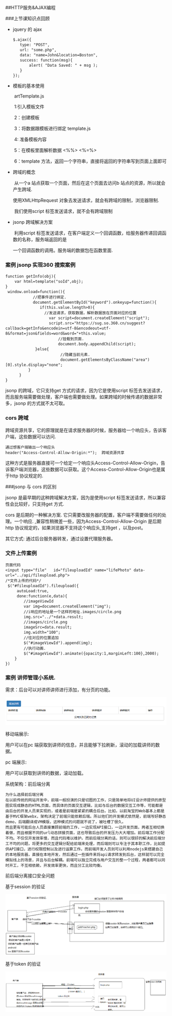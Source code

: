 ##HTTP服务&AJAX编程

###上节课知识点回顾

- jquery 的 ajax
  ```
  $.ajax({
     type: "POST",
     url: "some.php",
     data: "name=John&location=Boston",
     success: function(msg){
         alert( "Data Saved: " + msg );
     }
  });
  ```

- 模板的基本使用 

  ​       artTemplate.js 

  ​	1:引入模板文件

  ​	2：创建模板

  ​	3：将数据跟模板进行绑定  template.js

  ​	4: 准备模板内容

  ​	5：在模板里面解析数据  <%%>  <%=%>

  ​	6：template 方法，返回一个字符串，直接将返回的字符串写到页面上面即可

- 跨域的概念

  ​	从一个a 站点获取一个页面，然后在这个页面去访问b 站点的资源，所以就会产生跨域.

  使用XMLHttpRequest 对象去发送请求，就会有跨域的限制，浏览器限制.

  ​	我们使用script 标签发送请求，就不会有跨域限制

- jsonp 跨域解决方案 

  ​       利用script 标签发送请求，在客户端定义一个回调函数，给服务器传递回调函数的名称，服务端返回的是

  一个回调函数的调用。服务端的数据包在函数里面.

### 案例 jsonp 实现360 搜索案例

    function getInfo(obj){
    	var html=template("soId",obj);
    }
     window.onload=function(){
                //把事件进行绑定.
                document.getElementById("keyword").onkeyup=function(){
                   if(this.value.length>0){
                     //发送请求，获取数据，解析数据放在页面对应的位置
                       var script=document.createElement("script");
                       script.src="https://sug.so.360.cn/suggest?callback=getInfo&encodein=utf-8&encodeout=utf-8&format=json&fields=word&word="+this.value;
                           //挂载到页面.
                           document.body.appendChild(script);
                 }else{
                            //隐藏当前元素.
                            document.getElementsByClassName("area")[0].style.display="none";
              }
          }
    }
jsonp 的跨域，它只支持get 方式的请求，因为它是使用script 标签去发送请求，而且服务端需要做处理，客户端也需要做处理。如果跨域的时候传递的数据非常多，jsonp 的方式就不太可取。

### cors 跨域 

跨域资源共享，它的原理就是在请求服务器的时候，服务器给一个响应头，告诉客户端，这些数据可以访问.

```
通过想客户端输出一个响应头
header("Access-Control-Allow-Origin:*");  跨域资源共享
```

这种方式是服务器直接可一个给定一个响应头Access-Control-Allow-Origin，告诉客户端浏览器，这些数据可以获取。这个Access-Control-Allow-Origin也是属于http 协议规定的.

###jsonp 与 cors 的区别

jsonp 是最早期的这种跨域解决方案，因为是使用script 标签发送请求，所以兼容性会比较好，只支持get 方式.

cors 是后期的一种解决方案. 它只需要改服务器的配置，客户端不需要做任何的处理。一个响应. ,兼容性稍微差一些，因为Access-Control-Allow-Origin 是后期http 协议规定的，如果浏览器不支持这个响应头,支持get ，以及post。

其它方式:  通过后台服务器转发，通过设置代理服务器。

### 文件上传案例

```
页面代码
<input type="file"   id="fileuploadId" name="lifePhoto" data-url="../api/fileupload.php">
/*文件上传的代码*/
 $("#fileuploadId").fileupload({
     autoLoad:true,
     done:function(e,data){
     	//imageViewId
        var img=document.createElement("img");
        //i响应的地址是一个这样的地址.images/circle.png
        img.src="../"+data.result;
        //images/circle.png
        imageSrc=data.result;
        img.width="100";
        //往对应的位置追加
        $("#imageViewId").append(img);
        //执行动画.
        $("#imageViewId").animate({opacity:1,marginLeft:100},2000);
    }
})
```

### 案例 讲师管理小系统.

需求：后台可以对讲师讲师进行添加，有分页的功能。

![1530358214460](1530358214460.png)

移动端展示:

用户可以在pc 端获取到讲师的信息，并且能够下拉刷新，滚动的加载讲师的数据。

pc 端展示:

用户可以获取到讲师的数据，滚动加载。

系统架构：前后端分离

```
为什么选择前后端分离
在以前传统的网站开发中，前端一般扮演的只是切图的工作，只是简单地将UI设计师提供的原型图实现成静态的HTML页面，而具体的页面交互逻辑，比如与后台的数据交互工作等，可能都是由后台的开发人员来实现的，或者是前端是紧紧的耦合后台。比如，以前淘宝的Web基本上都是基于MVC框架webx，架构决定了前端只能依赖后端。所以他们的开发模式依然是，前端写好静态demo，后端翻译成VM模版，这种模式的问题就不说了，被吐槽了很久。
而且更有可能后台人员直接兼顾前端的工作，一边实现API接口，一边开发页面，两者互相切换着做，而且根据不同的url动态拼接页面，这也导致后台的开发压力大大增加。前后端工作分配不均。不仅仅开发效率慢，而且代码难以维护。而前后端分离的话，则可以很好的解决前后端分工不均的问题，将更多的交互逻辑分配给前端来处理，而后端则可以专注于其本职工作，比如提供API接口，进行权限控制以及进行运算工作。而前端开发人员则可以利用nodejs来搭建自己的本地服务器，直接在本地开发，然后通过一些插件来将api请求转发到后台，这样就可以完全模拟线上的场景，并且与后台解耦。前端可以独立完成与用户交互的整一个过程，两者都可以同时开工，不互相依赖，开发效率更快，而且分工比较均衡。
```

前后端分离接口安全问题

基于session 的验证

![1530372105332](1530372105332.png)

基于token 的验证

![1530372136133](1530372136133.png)









